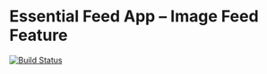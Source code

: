 # Essential Feed App – Image Feed Feature

[![Build Status](https://app.travis-ci.com/shekunsky/FeedLoader.svg?branch=NetworkModule)](https://app.travis-ci.com/shekunsky/FeedLoader)
